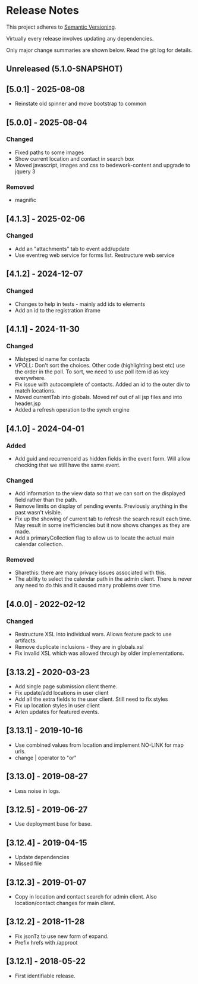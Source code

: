 # Release Notes

This project adheres to [Semantic Versioning](https://semver.org/spec/v2.0.0.html).

Virtually every release involves updating any dependencies.

Only major change summaries are shown below. Read the git log for details.

## Unreleased (5.1.0-SNAPSHOT)

## [5.0.1] - 2025-08-08
* Reinstate old spinner and move bootstrap to common

## [5.0.0] - 2025-08-04

### Changed
- Fixed paths to some images
- Show current location and contact in search box 
- Moved javascript, images and css to bedework-content and upgrade to jquery 3

### Removed
- magnific 
 
## [4.1.3] - 2025-02-06

### Changed
- Add an "attachments" tab to event add/update 
- Use eventreg web service for forms list. Restructure web service 

## [4.1.2] - 2024-12-07

### Changed
- Changes to help in tests - mainly add ids to elements 
- Add an id to the registration iframe 

## [4.1.1] - 2024-11-30

### Changed
- Mistyped id name for contacts 
- VPOLL: Don't sort the choices. Other code (highlighting best etc) use the order in the poll. To sort, we need to use poll item id as key everywhere.
- Fix issue with autocomplete of contacts. Added an id to the outer div to match locations. 
- Moved currentTab into globals. Moved ref out of all jsp files and into header.jsp 
- Added a refresh operation to the synch engine

## [4.1.0] - 2024-04-01

### Added
- Add guid and recurrenceId as hidden fields in the event form. Will allow checking that we still have the same event.

### Changed
- Add information to the view data so that we can sort on the displayed field rather than the path. 
- Remove limits on display of pending events. Previously anything in the past wasn't visible.
- Fix up the showing of current tab to refresh the search result each time. May result in some inefficiencies but it now shows changes as they are made. 
- Add a primaryCollection flag to allow us to locate the actual main calendar collection. 

### Removed
- Sharethis: there are many privacy issues associated with this.
- The ability to select the calendar path in the admin client. There is never any need to do this and it caused many problems over time.

## [4.0.0] - 2022-02-12

### Changed
- Restructure XSL into individual wars. Allows feature pack to use artifacts. 
- Remove duplicate inclusions - they are in globals.xsl
- Fix invalid XSL which was allowed through by older implementations.

## [3.13.2] - 2020-03-23
* Add single page submission client theme.
* Fix update/add locations in user client
* Add all the extra fields to the user client. Still need to fix styles
* Fix up location styles in user client
* Arlen updates for featured events.

## [3.13.1] - 2019-10-16
* Use combined values from location and implement NO-LINK for map urls.
* change | operator to "or"

## [3.13.0] - 2019-08-27
* Less noise in logs.

## [3.12.5] - 2019-06-27
* Use deployment base for base.

## [3.12.4] - 2019-04-15
* Update dependencies
* Missed file

## [3.12.3] - 2019-01-07
* Copy in location and contact search for admin client. Also location/contact changes for main client.

## [3.12.2] - 2018-11-28
* Fix jsonTz to use new form of expand.
* Prefix hrefs with /approot
 
## [3.12.1] - 2018-05-22
* First identifiable release.
